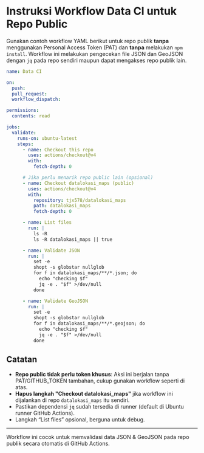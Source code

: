 # Instruksi Workflow Data CI untuk Repo Public

Gunakan contoh workflow YAML berikut untuk repo publik **tanpa** menggunakan Personal Access Token (PAT) dan **tanpa** melakukan `npm install`. Workflow ini melakukan pengecekan file JSON dan GeoJSON dengan `jq` pada repo sendiri maupun dapat mengakses repo publik lain.

```yaml
name: Data CI

on:
  push:
  pull_request:
  workflow_dispatch:

permissions:
  contents: read

jobs:
  validate:
    runs-on: ubuntu-latest
    steps:
      - name: Checkout this repo
        uses: actions/checkout@v4
        with:
          fetch-depth: 0

      # Jika perlu menarik repo public lain (opsional)
      - name: Checkout datalokasi_maps (public)
        uses: actions/checkout@v4
        with:
          repository: tjx578/datalokasi_maps
          path: datalokasi_maps
          fetch-depth: 0

      - name: List files
        run: |
          ls -R
          ls -R datalokasi_maps || true

      - name: Validate JSON
        run: |
          set -e
          shopt -s globstar nullglob
          for f in datalokasi_maps/**/*.json; do
            echo "checking $f"
            jq -e . "$f" >/dev/null
          done

      - name: Validate GeoJSON
        run: |
          set -e
          shopt -s globstar nullglob
          for f in datalokasi_maps/**/*.geojson; do
            echo "checking $f"
            jq -e . "$f" >/dev/null
          done
```

## Catatan

- **Repo public tidak perlu token khusus**: Aksi ini berjalan tanpa PAT/GITHUB_TOKEN tambahan, cukup gunakan workflow seperti di atas.
- **Hapus langkah "Checkout datalokasi_maps"** jika workflow ini dijalankan di repo `datalokasi_maps` itu sendiri.
- Pastikan dependensi `jq` sudah tersedia di runner (default di Ubuntu runner GitHub Actions).
- Langkah “List files” opsional, berguna untuk debug.

---
Workflow ini cocok untuk memvalidasi data JSON & GeoJSON pada repo publik secara otomatis di GitHub Actions.
